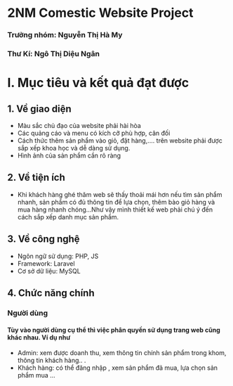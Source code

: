 
# 2NM Comestic Website Project
### Trưởng nhóm: Nguyễn Thị Hà My
### Thư Kí: Ngô Thị Diệu Ngân
# I. Mục tiêu và kết quả đạt được
## 1. Về giao diện
* Màu sắc chủ đạo của website phải hài hòa
* Các quảng cáo và menu có kích cỡ phù hợp, cân đối
* Cách thức thêm sản phẩm vào giỏ, đặt hàng,.... trên website phải được sắp xếp khoa học và dễ dàng sử dụng.
* Hình ảnh của sản phẩm cần rõ ràng
## 2. Về tiện ích 
* Khi khách hàng ghé thăm web sẽ thấy thoải mái hơn nếu tìm sản phẩm nhanh, sản phẩm có đủ thông tin để lựa chọn, thêm bào giỏ hàng và mua hàng nhanh chóng…Như vậy mình thiết kế web phải chú ý đến cách sắp xếp danh mục sản phẩm. 
## 3. Về công nghệ
* Ngôn ngữ sử dụng: PHP, JS
* Framework: Laravel
* Cơ sở dữ liệu: MySQL
## 4. Chức năng chính
### Người dùng
####  Tùy vào người dùng cụ thể thì việc phân quyền sử dụng trang web cũng khác nhau. Ví dụ như
* Admin: xem được doanh thu, xem thông tin chính sản phẩm trong khom, thông tin khách hàng.. .
* Khách hàng: có thể đăng nhập , xem sản phẩm đã mua, lựa chọn sản phẩm mua ...



